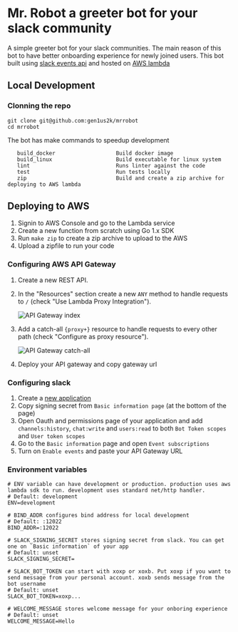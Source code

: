 # Mr. Robot a greeter bot for your slack community

A simple greeter bot for your slack communities. The main reason of this bot to have better onboarding experience for newly joined users. This bot built using [slack events api](https://api.slack.com/apis/connections/events-api) and hosted on [AWS lambda](https://aws.amazon.com/lambda/)

## Local Development
### Clonning the repo

```
git clone git@github.com:gen1us2k/mrrobot
cd mrrobot
```

The bot has make commands to speedup development

```
   build_docker                   Build docker image
   build_linux                    Build executable for linux system
   lint                           Runs linter against the code
   test                           Run tests locally
   zip                            Build and create a zip archive for deploying to AWS lambda
```

## Deploying to AWS

1. Signin to AWS Console and go to the Lambda service
2. Create a new function from scratch using Go 1.x SDK
3. Run `make zip` to create a zip archive to upload to the AWS
4. Upload a zipfile to run your code

### Configuring AWS API Gateway

1. Create a new REST API.

2. In the "Resources" section create a new `ANY` method to handle requests to `/` (check "Use Lambda Proxy Integration").

    ![API Gateway index](https://akrylysov.github.io/algnhsa/apigateway-index.png)

3. Add a catch-all `{proxy+}` resource to handle requests to every other path (check "Configure as proxy resource").

    ![API Gateway catch-all](https://akrylysov.github.io/algnhsa/apigateway-catchall.png)
4. Deploy your API gateway and copy gateway url


### Configuring slack

1. Create a [new application](https://api.slack.com/apps)
2. Copy signing secret from `Basic information page` (at the bottom of the page)
3. Open Oauth and permissions page of your application and add `channels:history`, `chat:write` and `users:read` to both `Bot Token scopes` and `User token scopes`
4. Go to the `Basic information` page and open `Event subscriptions`
5. Turn on `Enable events` and paste your API Gateway URL

### Environment variables

```
# ENV variable can have development or production. production uses aws lambda sdk to run. development uses standard net/http handler.
# Default: development
ENV=development

# BIND_ADDR configures bind address for local development
# Default: :12022
BIND_ADDR=:12022

# SLACK_SIGNING_SECRET stores signing secret from slack. You can get one on `Basic information` of your app
# Default: unset
SLACK_SIGNING_SECRET=

# SLACK_BOT_TOKEN can start with xoxp or xoxb. Put xoxp if you want to send message from your personal account. xoxb sends message from the bot username
# Default: unset
SLACK_BOT_TOKEN=xoxp...

# WELCOME_MESSAGE stores welcome message for your onboring experience
# Default: unset
WELCOME_MESSAGE=Hello
```
